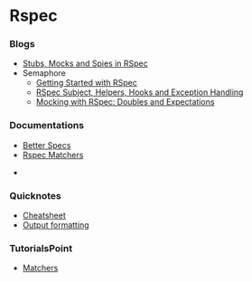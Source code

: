# Rspec

### Blogs

* [Stubs, Mocks and Spies in RSpec](https://about.futurelearn.com/blog/stubs-mocks-spies-rspec/)
* Semaphore
  * [Getting Started with RSpec](https://semaphoreci.com/community/tutorials/getting-started-with-rspec)
  * [RSpec Subject, Helpers, Hooks and Exception Handling](https://semaphoreci.com/community/tutorials/rspec-subject-helpers-hooks-and-exception-handling)
  * [Mocking with RSpec: Doubles and Expectations](https://semaphoreci.com/community/tutorials/mocking-with-rspec-doubles-and-expectations)

### Documentations

* [Better Specs](http://betterspecs.org/)
* [Rspec Matchers](http://cheatrags.com/rspec-matchers)

-

### Quicknotes

* [Cheatsheet](https://github.com/ogirginc/Notes/blob/master/lib/Rspec/cheatsheet.md)
* [Output formatting](https://github.com/ogirginc/Notes/blob/master/lib/Rspec/Quicknotes/output-format.md)

### TutorialsPoint

* [Matchers](https://github.com/ogirginc/Notes/blob/master/lib/Rspec/TutorialsPoint/Matchers.md)
